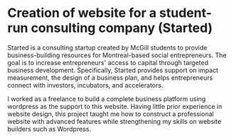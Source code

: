 # Creation of website for a student-run consulting company (Started)

Started is a consulting startup created by McGill students to provide business-building resources for Montreal-based social entrepreneurs. The goal is to increase entrepreneurs' access to capital through targeted business development. Specifically, Started provides support on impact measurement, the design of a business plan, and helps entrepreneurs connect with investors, incubators, and accelerators. 

I worked as a freelance to build a complete business platform using wordpress as the support to this website. Having little prior experience in website design, this project taught me how to construct a professional website with advanced features while strengthening my skills on website builders such as Wordpress. 

